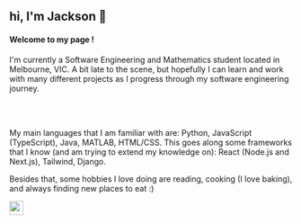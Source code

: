 <h2> hi, I'm Jackson 👋 </h2>


<h4>Welcome to my page ! </h4>
I'm currently a Software Engineering and Mathematics student located in Melbourne, VIC. 
A bit late to the scene, but hopefully I can learn and work with many different projects as I progress through my software engineering journey.

<br></br>

My main languages that I am familiar with are: Python, JavaScript (TypeScript), Java, MATLAB, HTML/CSS. 
This goes along some frameworks that I know (and am trying to extend my knowledge on): React (Node.js and Next.js), Tailwind, Django.

Besides that, some hobbies I love doing are reading, cooking (I love baking), and always finding new places to eat :)


<p><a href="https://www.linkedin.com/in/jackson-nguyen-0307a6230/"><img src="https://img.shields.io/badge/linkedin-%230077B5.svg?&style=for-the-badge&logo=linkedin&logoColor=white" height=25></a></p>

